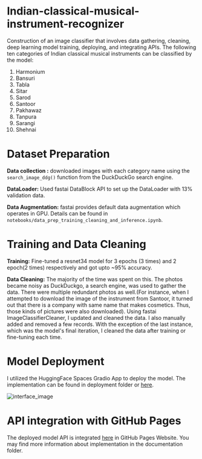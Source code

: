 # Indian-classical-musical-instrument-recognizer

Construction of an image classifier that involves data gathering, cleaning, deep learning model training, deploying, and integrating APIs.
The following ten categories of Indian classical musical instruments can be classified by the model:

1. Harmonium
2. Bansuri
3. Tabla
4. Sitar
5. Sarod
6. Santoor
7. Pakhawaz
8. Tanpura
9. Sarangi
10. Shehnai

# Dataset Preparation

**Data collection :** downloaded images with each category name using the `search_image_ddg()` function from the DuckDuckGo search engine. <br/>

**DataLoader:** Used fastai DataBlock API to set up the DataLoader with 13% validation data. <br/>

**Data Augmentation:** fastai provides default data augmentation which operates in GPU.
Details can be found in `notebooks/data_prep_training_cleaning_and_inference.ipynb`.

# Training and Data Cleaning

**Training:** Fine-tuned a resnet34 model for 3 epochs (3 times) and 2 epoch(2 times) respectively and got upto ~95% accuracy.

**Data Cleaning:** The majority of the time was spent on this. The photos became noisy as DuckDuckgo, a search engine, was used to gather the data. There were multiple redundant photos as well.(For instance, when I attempted to download the image of the instrument from Santoor, it turned out that there is a company with same name that makes cosmetics. Thus, those kinds of pictures were also downloaded). Using fastai ImageClassifierCleaner, I updated and cleaned the data. I also manually added and removed a few records. With the exception of the last instance, which was the model's final iteration, I cleaned the data after training or fine-tuning each time.

# Model Deployment

I utilized the HuggingFace Spaces Gradio App to deploy the model. The implementation can be found in deployment folder or [here](https://huggingface.co/spaces/mhdhrubo/indian_classical_musical_instrument_recognizer).

![interface_image](https://github.com/moinul-hossain-dhrubo/Indian-classical-musical-instrument-recognizer/assets/122023969/fe676bf9-62aa-4a4e-91cb-5235f2d3b989)

# API integration with GitHub Pages

The deployed model API is integrated [here](https://moinul-hossain-dhrubo.github.io/Indian-classical-musical-instrument-recognizer/) in GitHub Pages Website. You may find more information about implementation in the documentation folder.
